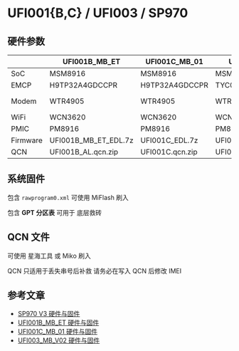 # UFI001{B,C} / UFI003 / SP970

## 硬件参数

|          | UFI001B_MB_ET        | UFI001C_MB_01   | UFI003_MB_V02        | SP970-B-V3           |
| -------- | -------------------- | --------------- | -------------------- | -------------------- |
| SoC      | MSM8916              | MSM8916         | MSM8916              | MSM8916              |
| EMCP     | H9TP32A4GDCCPR       | H9TP32A4GDCCPR  | TYC0FH121638RA       | KMFJ20005A           |
| Modem    | WTR4905              | WTR4905         | WTR4905              | ACPM-7081 / WTR1605L |
| WiFi     | WCN3620              | WCN3620         | WCN3620              | WCN3660              |
| PMIC     | PM8916               | PM8916          | PM8916               | PM8916               |
| Firmware | UFI001B_MB_ET_EDL.7z | UFI001C_EDL.7z  | UFI003_MB_V02_EDL.7z | SP970_V3_EDL.7z      |
| QCN      | UFI001B_AL.qcn.zip   | UFI001C.qcn.zip | UFI003_MB.qcn.zip    | SP970_V3.qcn.zip     |

## 系统固件

包含 `rawprogram0.xml` 可使用 MiFlash 刷入

包含 **GPT 分区表** 可用于 底层救砖

## QCN 文件

可使用 星海工具 或 Miko 刷入

QCN 只适用于丢失串号后补救 请务必在写入 QCN 后修改 IMEI

## 参考文章

- [SP970 V3 硬件与固件](http://blog.shizuku.ml/shizuku/051911.html)
- [UFI001B_MB_ET 硬件与固件](http://blog.shizuku.ml/shizuku/042422.html)
- [UFI001C_MB_01 硬件与固件](http://blog.shizuku.ml/shizuku/040709.html)
- [UFI003_MB_V02 硬件与固件](http://blog.shizuku.ml/shizuku/045009.html)
